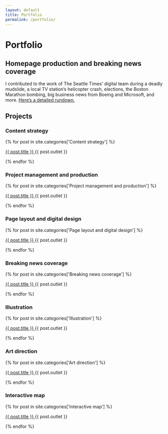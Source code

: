 ```yaml
---
layout: default
title: Portfolio
permalink: /portfolio/
---
```


<h1 class="post-title">Portfolio</h1>

<div class="content-block">
  <h2>Homepage production and breaking news coverage</h2>
  <p>I contributed to the work of The Seattle Times’ digital team during a deadly mudslide, a local TV station’s helicopter crash, elections, the Boston Marathon bombing, big business news from Boeing and Microsoft, and more. <a href="/homepage-breaking-news/">Here’s a detailed rundown.</a></p>
</div>

<h2>Projects</h2>

<h3>Content strategy</h3>

<div class="content-block">
  {% for post in site.categories['Content strategy'] %}
      <p><a href="{{ post.url }}">{{ post.title }} </a>{{ post.outlet }}</p>
  {% endfor %}
</div>


<h3>Project management and production</h3>

<div class="content-block">
  {% for post in site.categories['Project management and production'] %}
    <p><a href="{{ post.url }}">{{ post.title }} </a>{{ post.outlet }}</p>
  {% endfor %}
</div>


<h3>Page layout and digital design</h3>

<div class="content-block">
  {% for post in site.categories['Page layout and digital design'] %}
    <p><a href="{{ post.url }}">{{ post.title }} </a>{{ post.outlet }}</p>
  {% endfor %}
</div>

<h3>Breaking news coverage</h3>

<div class="content-block">
  {% for post in site.categories['Breaking news coverage'] %}
    <p><a href="{{ post.url }}">{{ post.title }} </a>{{ post.outlet }}</p>
  {% endfor %}
</div>


<h3>Illustration</h3>

<div class="content-block">
  {% for post in site.categories['Illustration'] %}
    <p><a href="{{ post.url }}">{{ post.title }} </a>{{ post.outlet }}</p>
  {% endfor %}
</div>

<h3>Art direction</h3>

<div class="content-block">
  {% for post in site.categories['Art direction'] %}
    <p><a href="{{ post.url }}">{{ post.title }} </a>{{ post.outlet }}</p>
  {% endfor %}
</div>

<h3>Interactive map</h3>

<div class="content-block">
  {% for post in site.categories['Interactive map'] %}
    <p><a href="{{ post.url }}">{{ post.title }} </a>{{ post.outlet }}</p>
  {% endfor %}
</div>
